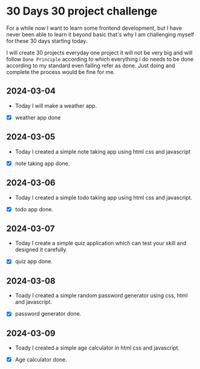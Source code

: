 # 30 Days 30 project challenge

For a while now I want to learn some frontend development, but I have never been able to learn it beyond basic that's why I am challenging myself for these 30 days starting today.

I will create 30 projects everyday one project it will not be very big and will follow `Done Principle` according to which everything i do needs to be done according to my standard even failing refer as done. Just doing and complete the process would be fine for me.

## 2024-03-04

- Today I will make a weather app.
- [x] weather app done

## 2024-03-05

- Today I created a simple note taking app using html css and javascript
- [x] note taking app done.

## 2024-03-06

- Today I created a simple todo taking app using html css and javascript.
- [x] todo app done.

## 2024-03-07

- Today I create a simple quiz application which can test your skill and designed it carefully.
- [x] quiz app done.

## 2024-03-08

- Toady I created a simple random password generator using css, html and javascript.
- [x] password generator done.

## 2024-03-09

- Toady I created a simple age calculator in html css and javascript.
- [x] Age calculator done.
